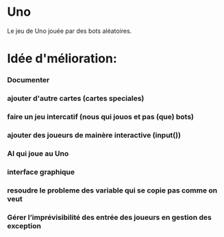 # Uno
Le jeu de Uno jouée par des bots aléatoires.

# Idée d'mélioration:
### Documenter
### ajouter d'autre cartes (cartes speciales)
### faire un jeu intercatif (nous qui jouos et pas (que) bots)
### ajouter des joueurs de mainère interactive (input())
### AI qui joue au Uno 
### interface graphique 
### resoudre le probleme des variable qui se copie pas comme on veut
### Gérer l’imprévisibilité des entrée des joueurs en gestion des exception 
